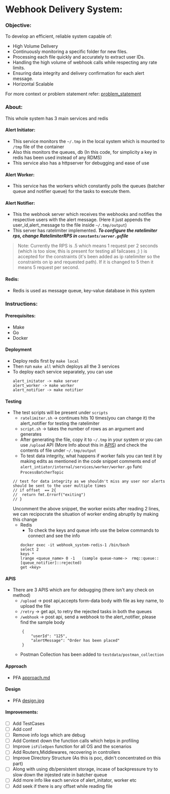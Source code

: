 # Webhook Delivery System:

### Objective:
To develop an efficient, reliable system capable of:

- High Volume Delivery
- Continuously monitoring a specific folder for new files.
- Processing each file quickly and accurately to extract user IDs.
- Handling the high volume of webhook calls while respecting any rate limits.
- Ensuring data integrity and delivery confirmation for each alert message.
- Horizontal Scalable

For more context or problem statement refer: [problem_statement](https://github.com/purush7/wds/blob/main/docs/problem_statement.md)

### About:

This whole system has 3 main services and redis

#### Alert Initiator:  

- This service monitors the  `~/.tmp` in the local system which is mounted to `/tmp` file of the container
- Also this monitors the queues, db (In this code, for simplicity a key in redis has been used instead of any RDMS)
- This service also has a httpserver for debugging and ease of use

#### Alert Worker:

-  This service has the workers which constantly polls the queues (batcher queue and notifier queue) for the tasks to execute them.

#### Alert Notifier:

-  This the webhook server which receives the webhooks and notifies the respective users with the alert message. (Here it just appends the user_id,alert_message to the file inside `~/.tmp/output`)
- This server has ratelimiter implemented. ***To configure the ratelimiter rps, change RatelimiterRPS in `constants/server.go`file*** 
> Note: Currently the RPS is .5 which means 1 request per 2 seconds (which is too slow, this is present for testing all failcases ;) ) is accepted for the constraints (it's been added as ip ratelimiter so the constraints on ip and requested path). If it is changed to 5 then it means 5 request per second.

#### Redis:

- Redis is used as message queue, key-value database in this system

### Instructions:

#### Prerequisites:

- Make 
- Go 
- Docker 

#### Deployment

- Deploy redis first by `make local`
- Then run `make all` which deploys all the 3 services
- To deploy each service separately, you can use 
    ```
    alert_initator -> make server
    alert_worker -> make worker
    alert_notifier -> make notifier
    ```

#### Testing

- The test scripts will be present under `scripts`
    - `ratelimiter.sh` -> continues hits 10 times(you can change it) the alert_notifier for testing the ratelimiter
    - `script.sh` -> takes the number of rows as an argument and generates
    - After generating the file, copy it to `~/.tmp` in your system or you can use `/upload` API (More Info about this in [APIS](https://github.com/purush7/wds/blob/main/README.md#apis)) and check the contents of file under `~/.tmp/output`
    - To test data integrity, what happens if worker fails you can test it by making edits as mentioned in the code snippet comments end of  `alert_intiator/internal/services/worker/worker.go` func `ProcessBatcherTopic` 
    ```
    // test for data integrity as we shouldn't miss any user nor alerts should be sent to the user multiple times
	// if offset  == 2{
	// 	return fmt.Errorf("exiting")
	// }
    ```
    Uncomment the above snippet, the worker exists after reading 2 lines, we can recipocrate the situation of worker ending abruptly by making this change
    - Redis
        - To check the keys and queue info use the below commands to connect and see the info
        ```
        docker exec -it webhook_system-redis-1 /bin/bash 
        select 2
        keys *
        lrange <queue_name> 0 -1   (sample queue-name->  rmq::queue::[queue_notifier]::rejected)
        get <key>

        ```

#### APIS

- There are 3 APIS which are for debugging (there isn't any check on method)
    - `/upload` -> post api,accepts form-data body with file as key name, to upload the file
    - `/retry` ->  get api, to retry the rejected tasks in both the queues
    - `/webhook` -> post api, send a webhook to the alert_notifier, please find the sample body 
    ```
        {
            "userId": "125",
            "alertMessage": "Order has been placed"
        }
    ```
    - Postman Collection has been added to `testdata/postman_collection`

#### Approach
- PFA [approach.md](https://github.com/purush7/wds/blob/main/docs/approach.md)

#### Design
- PFA [design.jpg](https://github.com/purush7/wds/blob/main/docs/design.jpg)

#### Improvements:

- [ ] Add TestCases
- [ ] Add conf
- [ ] Remove info logs which are debug
- [ ] Add Context down the function calls which helps in profiling
- [ ] Improve `isFileOpen` function for all OS and the scenarios
- [ ] Add Routers,Middlewares, recovering in controllers
- [ ] Improve Directory Structure (As this is poc, didn't concentrated on this part)
- [ ] Along with using db/persistent storage, incase of backpressure try to slow down the injested rate in batcher queue
- [ ] Add more info like each service of alert_initator, worker etc
- [ ] Add seek if there is any offset while reading file